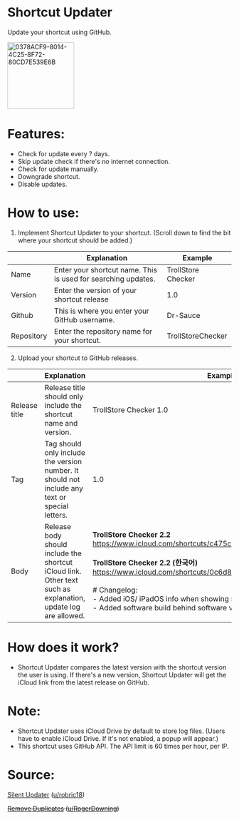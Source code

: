 # Shortcut Updater 

Update your shortcut using GitHub.

<img width="150" alt="0378ACF9-8014-4C25-8F72-80CD7E539E6B" src="https://user-images.githubusercontent.com/82555878/210124744-680186bc-e300-458f-9820-084acc4b0d09.png">

# Features:
- Check for update every ? days.
- Skip update check if there's no internet connection.
- Check for update manually.
- Downgrade shortcut.
- Disable updates.

# How to use:
1. Implement Shortcut Updater to your shortcut. (Scroll down to find the bit where your shortcut should be added.)

|            | Explanation                                                   | Example            |
|------------|---------------------------------------------------------------|--------------------|
| Name       | Enter your shortcut name. This is used for searching updates. | TrollStore Checker |
| Version    | Enter the version of your shortcut release                    | 1.0                |
| Github     | This is where you enter your GitHub username.                 | Dr-Sauce           |
| Repository | Enter the repository name for your shortcut.                  | TrollStoreChecker  |

2. Upload your shortcut to GitHub releases.

|               | Explanation                                                                                                   | Example                                                                                                                                                                                                                                                                                                                   |
|---------------|---------------------------------------------------------------------------------------------------------------|---------------------------------------------------------------------------------------------------------------------------------------------------------------------------------------------------------------------------------------------------------------------------------------------------------------------------|
| Release title | Release title should only include the shortcut name and version.                                              | TrollStore Checker 1.0                                                                                                                                                                                                                                                                                                    |
| Tag           | Tag should only include the version number. It should not include any text or special letters.                | 1.0                                                                                                                                                                                                                                                                                                                       |
| Body          | Release body should include the shortcut iCloud link. Other text such as explanation, update log are allowed. | **TrollStore Checker 2.2** https://www.icloud.com/shortcuts/c475c0f149fb4ea8b659d7b7ca6ecf48 <br /><br /> **TrollStore Checker 2.2 (한국어)** https://www.icloud.com/shortcuts/0c6d8d6399934ac793d16f767760a25e <br /><br /> # Changelog: <br /> - Added iOS/ iPadOS info when showing software version. <br /> - Added software build behind software version. |

# How does it work?
- Shortcut Updater compares the latest version with the shortcut version the user is using. If there's a new version, Shortcut Updater will get the iCloud link from the latest release on GitHub.

# Note:
- Shortcut Updater uses iCloud Drive by default to store log files. (Users have to enable iCloud Drive. If it's not enabled, a popup will appear.)
- This shortcut uses GitHub API. The API limit is 60 times per hour, per IP.

# Source:

[Silent Updater](https://www.reddit.com/r/shortcuts/comments/k094tf/shortcut_updater_tutorial/) ([u/robric18](https://www.reddit.com/user/robric18))

~~[Remove Duplicates](https://www.reddit.com/r/shortcuts/comments/fv1l2u/comment/fmfzzn3/) ([u/RogerDowning](https://www.reddit.com/user/RogerDowning))~~
